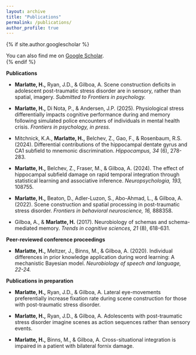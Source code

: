 ```yaml
---
layout: archive
title: "Publications"
permalink: /publications/
author_profile: true
---
```


{% if site.author.googlescholar %}
  <div class="wordwrap">You can also find me on <a href="{{site.author.googlescholar}}">Google Scholar</a>.</div>
{% endif %}

**Publications**

* **Marlatte, H.,** Ryan, J.D., & Gilboa, A. Scene construction deficits in adolescent post-traumatic stress disorder are in sensory, rather than spatial, imagery. _Submitted to Frontiers in psychology._

* **Marlatte, H.,** Di Nota, P., & Andersen, J.P. (2025). Physiological stress differentially impacts cognitive performance during and memory following simulated police encounters of individuals in mental health crisis. _Frontiers in psychology, in press._

* Mitchnick, K.A., **Marlatte, H.,** Belchev, Z., Gao, F., & Rosenbaum, R.S. (2024). Differential contributions of the hippocampal dentate gyrus and CA1 subfield to mnemonic discrimination. _Hippocampus, 34_ (6), 278-283.

* **Marlatte, H.,** Belchev, Z., Fraser, M., & Gilboa, A. (2024). The effect of hippocampal subfield damage on rapid temporal integration through statistical learning and associative inference. _Neuropsychologia, 193,_ 108755.

* **Marlatte, H.,** Beaton, D., Adler-Luzon, S., Abo-Ahmad, L., & Gilboa, A. (2022). Scene construction and spatial processing in post-traumatic stress disorder. _Frontiers in behavioral neuroscience, 16,_ 888358.

* Gilboa, A., & **Marlatte, H.** (2017). Neurobiology of schemas and schema-mediated memory. _Trends in cognitive sciences, 21_ (8), 618-631.

**Peer-reviewed conference proceedings**

* **Marlatte, H.,** Meltzer, J., Binns, M., & Gilboa, A. (2020). Individual differences in prior knowledge application during word learning: A mechanistic Bayesian model. _Neurobiology of speech and language, 22-24._

**Publications in preparation**

* **Marlatte, H.,** Ryan, J.D., & Gilboa, A. Lateral eye-movements preferentially increase fixation rate during scene construction for those with post-traumatic stress disorder.

* **Marlatte, H.,** Ryan, J.D., & Gilboa, A. Adolescents with post-traumatic stress disorder imagine scenes as action sequences rather than sensory events.

* **Marlatte, H.,** Binns, M., & Gilboa, A. Cross-situational integration is impaired in a patient with bilateral fornix damage.
